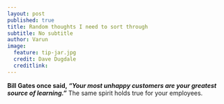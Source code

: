 ```yaml
---
layout: post
published: true
title: Random thoughts I need to sort through
subtitle: No subtitle
author: Varun
image:
  feature: tip-jar.jpg
  credit: Dave Dugdale
  creditlink:
---
```


**Bill Gates once said, *“Your most unhappy customers are your greatest source of learning.”*** The same spirit holds true for your employees.
